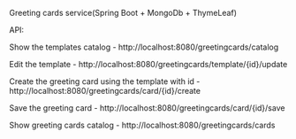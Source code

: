 Greeting cards service(Spring Boot + MongoDb + ThymeLeaf)

API:

Show the templates catalog - http://localhost:8080/greetingcards/catalog

Edit the template - http://localhost:8080/greetingcards/template/{id}/update

Create the greeting card using the template with id - http://localhost:8080/greetingcards/card/{id}/create

Save the greeting card - http://localhost:8080/greetingcards/card/{id}/save

Show greeting cards catalog - http://localhost:8080/greetingcards/cards

